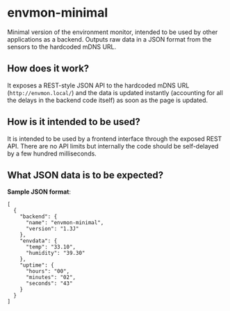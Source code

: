 # envmon-minimal

Minimal version of the environment monitor, intended to be used by other applications as a backend. Outputs raw data in a JSON format from the sensors to the hardcoded mDNS URL.

## How does it work?

It exposes a REST-style JSON API to the hardcoded mDNS URL (`http://envmon.local/`) and the data is updated instantly (accounting for all the delays in the backend code itself) as soon as the page is updated.

## How is it intended to be used?

It is intended to be used by a frontend interface through the exposed REST API. There are no API limits but internally the code should be self-delayed by a few hundred milliseconds.

## What JSON data is to be expected?
**Sample JSON format**:
```
[
  {
    "backend": {
      "name": "envmon-minimal",
      "version": "1.3J"
    },
    "envdata": {
      "temp": "33.10",
      "humidity": "39.30"
    },
    "uptime": {
      "hours": "00",
      "minutes": "02",
      "seconds": "43"
    }
  }
]
```
